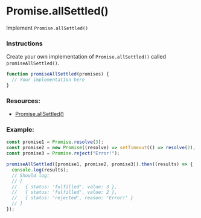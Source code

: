 # Promise.allSettled()

Implement `Promise.allSettled()`

### Instructions

Create your own implementation of `Promise.allSettled()` called `promiseAllSettled()`.

```js
function promiseAllSettled(promises) {
  // Your implementation here
}
```

### Resources:

- [Promise.allSettled()](https://developer.mozilla.org/ru/docs/Web/JavaScript/Reference/Global_Objects/Promise/allSettled)

### Example:

```js
const promise1 = Promise.resolve(3);
const promise2 = new Promise((resolve) => setTimeout(() => resolve(2), 2000));
const promise3 = Promise.reject("Error!");

promiseAllSettled([promise1, promise2, promise3]).then((results) => {
  console.log(results);
  // Should log:
  // [
  //   { status: 'fulfilled', value: 3 },
  //   { status: 'fulfilled', value: 2 },
  //   { status: 'rejected', reason: 'Error!' }
  // ]
});
```
